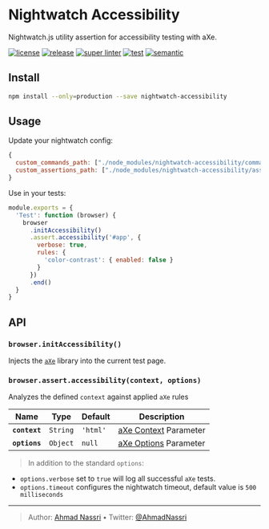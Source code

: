 # Nightwatch Accessibility

Nightwatch.js utility assertion for accessibility testing with aXe.

[![license][license-img]][license-url]
[![release][release-img]][release-url]
[![super linter][super-linter-img]][super-linter-url]
[![test][test-img]][test-url]
[![semantic][semantic-img]][semantic-url]

## Install

``` bash
npm install --only=production --save nightwatch-accessibility
```

## Usage

Update your nightwatch config:

``` js
{
  custom_commands_path: ["./node_modules/nightwatch-accessibility/commands"],
  custom_assertions_path: ["./node_modules/nightwatch-accessibility/assertions"]
}
```

Use in your tests:

``` js
module.exports = {
  'Test': function (browser) {
    browser
      .initAccessibility()
      .assert.accessibility('#app', {
        verbose: true,
        rules: {
          'color-contrast': { enabled: false }
        }
      })
      .end()
  }
}
```

## API

### `browser.initAccessibility()`

Injects the [`aXe`][] library into the current test page.

### `browser.assert.accessibility(context, options)`

Analyzes the defined `context` against applied `aXe` rules

| Name          | Type     | Default  | Description               |
|---------------|----------|----------|---------------------------|
| **`context`** | `String` | `'html'` | [aXe Context][] Parameter |
| **`options`** | `Object` | `null`   | [aXe Options][] Parameter |

> In addition to the standard `options`:

-   `options.verbose` set to `true` will log all successful `aXe` tests.
-   `options.timeout` configures the nightwatch timeout, default value is `500 milliseconds`

  [`aXe`]: https://www.npmjs.com/package/axe-core
  [aXe Context]: https://github.com/dequelabs/axe-core/blob/master/doc/API.md#context-parameter
  [aXe Options]: https://github.com/dequelabs/axe-core/blob/master/doc/API.md#options-parameter

----
> Author: [Ahmad Nassri](https://www.ahmadnassri.com/) &bull;
> Twitter: [@AhmadNassri](https://twitter.com/AhmadNassri)

[license-url]: LICENSE
[license-img]: https://badgen.net/github/license/ahmadnassri/node-nightwatch-accessibility

[release-url]: https://github.com/ahmadnassri/node-nightwatch-accessibility/releases
[release-img]: https://badgen.net/github/release/ahmadnassri/node-nightwatch-accessibility

[super-linter-url]: https://github.com/ahmadnassri/node-nightwatch-accessibility/actions?query=workflow%3Asuper-linter
[super-linter-img]: https://github.com/ahmadnassri/node-nightwatch-accessibility/workflows/super-linter/badge.svg

[test-url]: https://github.com/ahmadnassri/node-nightwatch-accessibility/actions?query=workflow%3Atest
[test-img]: https://github.com/ahmadnassri/node-nightwatch-accessibility/workflows/test/badge.svg

[semantic-url]: https://github.com/ahmadnassri/node-nightwatch-accessibility/actions?query=workflow%3Arelease
[semantic-img]: https://badgen.net/badge/📦/semantically%20released/blue
